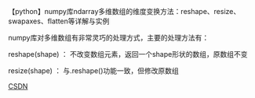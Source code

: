 【python】numpy库ndarray多维数组的维度变换方法：reshape、resize、swapaxes、flatten等详解与实例

numpy库对多维数组有非常灵巧的处理方式，主要的处理方法有：

reshape(shape) ： 不改变数组元素，返回一个shape形状的数组，原数组不变

resize(shape) ： 与.reshape()功能一致，但修改原数组

[CSDN](https://blog.csdn.net/brucewong0516/article/details/79185282)
